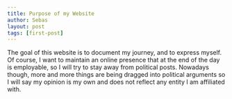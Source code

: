 ```yaml
---
title: Purpose of my Website
author: Sebas
layout: post
tags: [first-post]
---
```

The goal of this website is to document my journey, and to express myself. Of course, I want to maintain an online presence that at the end of the day is employable, so I will try to stay away from political posts. Nowadays though, more and more things are being dragged into political arguments so I will say my opinion is my own and does not reflect any entity I am affiliated with.